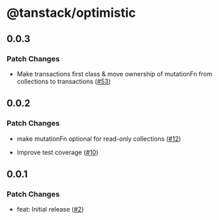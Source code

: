 # @tanstack/optimistic

## 0.0.3

### Patch Changes

- Make transactions first class & move ownership of mutationFn from collections to transactions ([#53](https://github.com/TanStack/optimistic/pull/53))

## 0.0.2

### Patch Changes

- make mutationFn optional for read-only collections ([#12](https://github.com/TanStack/optimistic/pull/12))

- Improve test coverage ([#10](https://github.com/TanStack/optimistic/pull/10))

## 0.0.1

### Patch Changes

- feat: Initial release ([#2](https://github.com/TanStack/optimistic/pull/2))
